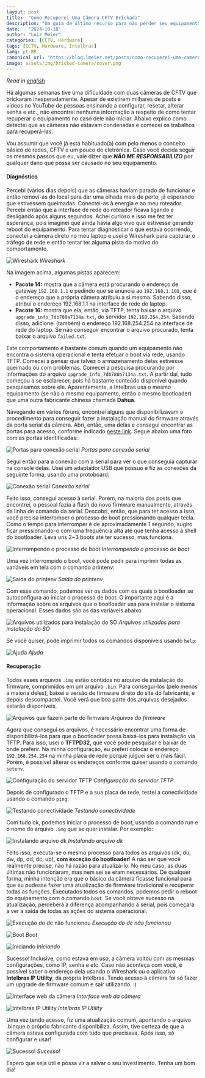 ```yaml
---
layout:	post
title:	"Como Recuperei Uma Câmera CFTV Brickada"
description: "Um guia de último recurso para não perder seu equipamento"
date:	"2024-10-18"
author: "Luiz Meier"
categories: [CCTV, Hardware]
tags: [CCTV, Hardware, Intelbras]
lang: pt-BR
canonical_url: "https://blog.lmeier.net/posts/como-recuperei-uma-camera-cftv-brickada/"
image: assets/img/bricked-camera/cover.png
---
```


*Read in [english](https://blog.lmeier.net/posts/how-i-recovered-a-bricked-cctv-camera/)*

Há algumas semanas tive uma dificuldade com duas câmeras de CFTV que brickaram inesperadamente. Apesar de existirem milhares de posts e vídeos no YouTube de pessoas ensinando a configurar, resetar, alterar senha e etc., não encontrei nenhuma informação a respeito de como tentar recuperar o equipamento no caso dele não iniciar. Abaixo explico como detectei que as câmeras não estavam condenadas e comecei os trabalhos para recuperá-las.

Vou assumir que você já está habituado(a) com pelo menos o conceito básico de redes, CFTV e um pouco de eletrônica. Caso você decida seguir os mesmos passos que eu, vale dizer que ***NÃO ME RESPONSABILIZO*** por qualquer dano que possa ser causado no seu equipamento.

#### Diagnóstico

Percebi (vários dias depois) que as câmeras haviam parado de funcionar e então removi-as do local para dar uma olhada mais de perto, já esperando que estivessem queimadas. Conectei-as à energia e ao meu roteador. Percebi então que a interface de rede do roteador ficava ligando e desligando após alguns segundos. Achei curioso e isso me fez ter esperança, pois imaginei que ainda havia algo vivo que estivesse gerando reboot do equipamento.
Para tentar diagnosticar o que estava ocorrendo, conectei a câmera direto no meu laptop e usei o Wireshark para capturar o tráfego de rede e então tentar ter alguma pista do motivo do comportamento.

![Wireshark](assets/img/bricked-camera/wireshark.png)
*Wireshark*

Na imagem acima, algumas pistas aparecem:

* **Pacote 14:** mostra que a câmera está procurando o endereço de gateway `192.168.1.1` e pedindo que se anuncia ao `192.168.1.108`, que é o endereço que a própria câmera atribuiu a si mesma. Sabendo disso, atribuí o endereço 192.168.1.1 na interface de rede do laptop.
* **Pacote 16:** mostra que ela, então, via TFTP, tenta baixar o arquivo `upgrade_info_7db780a7134a.txt`, do servidor `192.168.254.254`. Sabendo disso, adicionei (também) o endereço 192.168.254.254 na interface de rede do laptop.
Se não conseguir encontrar o arquivo procurado, tenta baixar o arquivo `failed.txt`.

Este comportamento é bastante comum quando um equipamento não encontra o sistema operacional e tenta efetuar o boot via rede, usando TFTP. Comecei a pensar que talvez o armazenamento delas estivesse queimado ou com problemas. Comecei a pesquisa procurando por informações do arquivo `upgrade_info_7db780a7134a.txt`. A partir daí, tudo começou a se esclarecer, pois há bastante conteúdo disponível quando pesquisamos sobre ele.
Aparentemente, a Intelbras usa o mesmo equipamento (se não o mesmo equipamento, então o mesmo bootloader) que uma outra fabricante chinesa chamada **Dahua**.

Navegando em vários fóruns, encontrei alguns que disponibilizavam o procedimento para conseguir fazer a instalação manual do firmware através da porta serial da câmera. Abri, então, uma delas e consegui encontrar as portas para acesso, conforme indicado [neste link](https://www.cctvforum.com/topic/41307-unbricking-your-dahua-ip-camera-tips-tricks-amp-firmware/). Segue abaixo uma foto com as portas identificadas:

![Portas para conexão serial](assets/img/bricked-camera/serial-ports.png)
*Portas para conexão serial*

Segui então para a conexão com a serial para ver o que conseguia capturar na console delas. Usei um adaptador USB que possuo e fiz as conexões da seguinte forma, usando uma protoboard:

![Conexão serial](assets/img/bricked-camera/serial-connection.png)
*Conexão serial*

Feito isso, consegui acesso à serial. Porém, na maioria dos posts que encontrei, o pessoal fazia a flash do novo firmware manualmente, através da linha de comando da serial. Descobri, então, que para ter acesso a isso, você precisa interromper o processo de boot pressionando qualquer tecla. Como o tempo para interromper é de aproximadamente 1 segundo, sugiro ficar pressionando-o com uma frequência alta até que tenha acesso à shell do bootloader. Leva uns 2~3 boots até ter sucesso, mas funciona.

![Interrompendo o processo de boot](assets/img/bricked-camera/interrupt-boot.png)
*Interrompendo o processo de boot*

Uma vez interrompido o boot, você pode pedir para imprimir todas as variáveis em tela com o comando printenv:

![Saída do printenv](assets/img/bricked-camera/printenv-output.png)
*Saída do printenv*

Com esse comando, podemos ver os dados com os quais o bootloader se autoconfigura ao iniciar o processo de boot. O importante aqui é a informação sobre os arquivos que o bootloader usa para instalar o sistema operacional. Esses dados são as das variáveis abaixo:

![Arquivos utilizados para instalação do SO](assets/img/bricked-camera/os-files.png)
*Arquivos utilizados para instalação do SO*

Se você quiser, pode imprimir todos os comandos disponíveis usando `help`:

![Ajuda](assets/img/bricked-camera/help.png)
*Ajuda*

#### Recuperação

Todos esses arquivos `.img` estão contidos no arquivo de instalação do firmware, comprimidos em um arquivo `.bin`. Para consegui-los (pelo menos a maioria deles), baixei a versão de firmware direto do site do fabricante, e depois descompactei. Você verá que boa parte dos arquivos desejados estarão disponíveis.

![Arquivos que fazem parte do firmware](assets/img/bricked-camera/firmware.png)
*Arquivos do firmware*

Agora que consegui os arquivos, é necessário encontrar uma forma de disponibilizá-los para que o bootloader possa baixá-los para instalação via TFTP. Para isso, usei o **TFTPD32**, que você pode pesquisar e baixar de onde preferir. Na minha configuração, eu preferi colocar o endereço `192.168.254.254` na minha placa de rede porque julguei ser o mais fácil. Porém, é possível alterar os endereços conforme quiser usando o comando `setenv`.

![Configuração do servidor TFTP](assets/img/bricked-camera/tftp-server.png)
*Configuração do servidor TFTP*

Depois de configurado o TFTP e a sua placa de rede, testei a conectividade usando o comando `ping`:

![Testando conectividade](assets/img/bricked-camera/connectivity-tests.png)
*Testando conectividade*

Com tudo ok, podemos iniciar o processo de boot, usando o comando run e o nome do arquivo `.img` que se quer instalar. Por exemplo:

![Instalando arquivo dk](assets/img/bricked-camera/installing-dk.png)
*Instalando arquivo dk*

Feito isso, executa-se o mesmo processo para todos os arquivos (dk, du, dw, dp, dd, dc, up), **com exceção do bootloader**! A não ser que você realmente precise, não há razão para atualizá-lo. No meu caso, as duas últimas não funcionaram, mas nem sei se eram necessários. De qualquer forma, minha intenção era que o básico da câmera ficasse funcional para que eu pudesse fazer uma atualização de firmware tradicional e recuperar todas as funções.
Executados todos os comandos, podemos pedir o reboot do equipamento com o comando `boot`. Se você obteve sucesso na atualização, perceberá a diferença acompanhando a serial, pois começará a ver a saída de todas as ações do sistema operacional.

![Execução do dc não funcionou](assets/img/bricked-camera/installing-dk.png)
*Execução do dc não funcionou*

![Boot](assets/img/bricked-camera/boot.png)
*Boot*

![Iniciando](assets/img/bricked-camera/starting.png)
*Iniciando*

Sucesso! Inclusive, como estava em uso, a câmera voltou com as mesmas configurações, como IP, senha e etc. Caso não aconteça com você, é possível saber o endereço dela usando o Wireshark ou o aplicativo **Intelbras IP Utility**, da própria Intelbras. Tendo acesso à câmera foi só fazer um upgrade de firmware comum e sair utilizando. :)

![Interface web da câmera](assets/img/bricked-camera/cam-gui.png)
*Interface web da câmera*

![Intelbras IP Utility](assets/img/bricked-camera/ip-utility.png)
*Intelbras IP Utility*

Uma vez tendo acesso, fiz uma atualização comum, apontando o arquivo .binque o próprio fabricante disponibiliza. Assim, tive certeza de que a câmera estava configurada com tudo que precisava. Após isso, só configurar e usar!

![Sucesso!](assets/img/bricked-camera/fireworks.gif)
*Sucesso!*

Espero que seja útil e possa vir a salvar o seu investimento. Tenha um bom dia!
